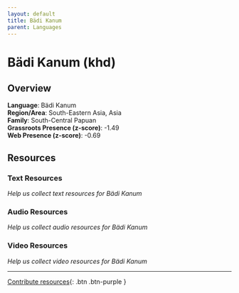 ```yaml
---
layout: default
title: Bädi Kanum
parent: Languages
---
```


# Bädi Kanum (khd)

## Overview

**Language**: Bädi Kanum  
**Region/Area**: South-Eastern Asia, Asia  
**Family**: South-Central Papuan  
**Grassroots Presence (z-score)**: -1.49  
**Web Presence (z-score)**: -0.69  

## Resources

### Text Resources
*Help us collect text resources for Bädi Kanum*

### Audio Resources
*Help us collect audio resources for Bädi Kanum*

### Video Resources
*Help us collect video resources for Bädi Kanum*

---

[Contribute resources](https://forms.office.com/e/1SfLJx3u1r){: .btn .btn-purple }
